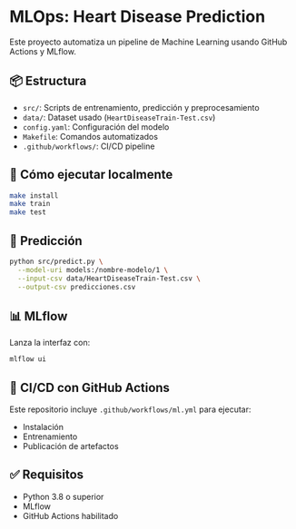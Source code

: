 # MLOps: Heart Disease Prediction

Este proyecto automatiza un pipeline de Machine Learning usando GitHub Actions y MLflow.

## 📦 Estructura

- `src/`: Scripts de entrenamiento, predicción y preprocesamiento
- `data/`: Dataset usado (`HeartDiseaseTrain-Test.csv`)
- `config.yaml`: Configuración del modelo
- `Makefile`: Comandos automatizados
- `.github/workflows/`: CI/CD pipeline

## 🚀 Cómo ejecutar localmente

```bash
make install
make train
make test
```

## 🔮 Predicción

```bash
python src/predict.py \
  --model-uri models:/nombre-modelo/1 \
  --input-csv data/HeartDiseaseTrain-Test.csv \
  --output-csv predicciones.csv
```

## 📊 MLflow

Lanza la interfaz con:

```bash
mlflow ui
```

## 🔁 CI/CD con GitHub Actions

Este repositorio incluye `.github/workflows/ml.yml` para ejecutar:
- Instalación
- Entrenamiento
- Publicación de artefactos

## ✅ Requisitos

- Python 3.8 o superior
- MLflow
- GitHub Actions habilitado